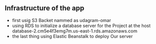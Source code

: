 ## Infrastructure of the app
- first usig S3 Backet nammed as udagram-omar
- using RDS to initialize a database server for the Project at the host database-2.cm5e4f3emg7m.us-east-1.rds.amazonaws.com
- the last thing using Elastic Beanstalk to deploy Our server   